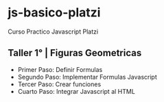 # js-basico-platzi
 Curso Practico Javascript Platzi

## Taller 1° | Figuras Geometricas
- Primer Paso: Definir Formulas
- Segundo Paso: Implementar Formulas Javascript
- Tercer Paso: Crear funciones 
- Cuarto Paso: Integrar Javascript al HTML
